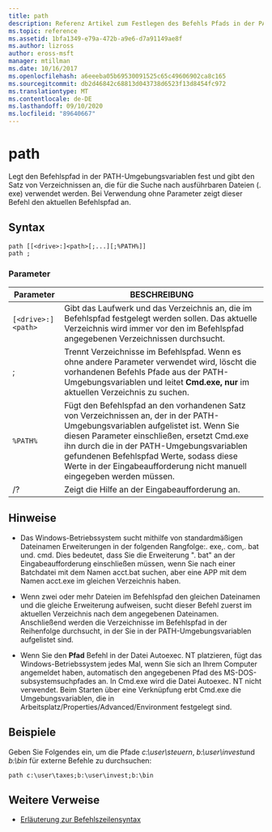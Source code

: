 ```yaml
---
title: path
description: Referenz Artikel zum Festlegen des Befehls Pfads in der PATH-Umgebungsvariablen, der den Satz von Verzeichnissen angibt, die für die Suche nach ausführbaren Dateien (. exe) verwendet werden.
ms.topic: reference
ms.assetid: 1bfa1349-e79a-472b-a9e6-d7a91149ae8f
ms.author: lizross
author: eross-msft
manager: mtillman
ms.date: 10/16/2017
ms.openlocfilehash: a6eeeba05b69530091525c65c49606902ca8c165
ms.sourcegitcommit: db2d46842c68813d043738d6523f13d8454fc972
ms.translationtype: MT
ms.contentlocale: de-DE
ms.lasthandoff: 09/10/2020
ms.locfileid: "89640667"
---
```

# <a name="path"></a>path

Legt den Befehlspfad in der PATH-Umgebungsvariablen fest und gibt den Satz von Verzeichnissen an, die für die Suche nach ausführbaren Dateien (. exe) verwendet werden. Bei Verwendung ohne Parameter zeigt dieser Befehl den aktuellen Befehlspfad an.

## <a name="syntax"></a>Syntax

```
path [[<drive>:]<path>[;...][;%PATH%]]
path ;
```

### <a name="parameters"></a>Parameter

| Parameter | BESCHREIBUNG |
|--|--|
| `[<drive>:]<path>` | Gibt das Laufwerk und das Verzeichnis an, die im Befehlspfad festgelegt werden sollen. Das aktuelle Verzeichnis wird immer vor den im Befehlspfad angegebenen Verzeichnissen durchsucht. |
| ; | Trennt Verzeichnisse im Befehlspfad. Wenn es ohne andere Parameter verwendet wird, löscht die vorhandenen Befehls Pfade aus der PATH-Umgebungsvariablen und leitet **Cmd.exe, nur** im aktuellen Verzeichnis zu suchen. |
| `%PATH%` | Fügt den Befehlspfad an den vorhandenen Satz von Verzeichnissen an, der in der PATH-Umgebungsvariablen aufgelistet ist. Wenn Sie diesen Parameter einschließen, ersetzt Cmd.exe ihn durch die in der PATH-Umgebungsvariablen gefundenen Befehlspfad Werte, sodass diese Werte in der Eingabeaufforderung nicht manuell eingegeben werden müssen. |
| /? | Zeigt die Hilfe an der Eingabeaufforderung an. |

## <a name="remarks"></a>Hinweise


- Das Windows-Betriebssystem sucht mithilfe von standardmäßigen Dateinamen Erweiterungen in der folgenden Rangfolge:. exe,. com,. bat und. cmd. Dies bedeutet, dass Sie die Erweiterung ". bat" an der Eingabeaufforderung einschließen müssen, wenn Sie nach einer Batchdatei mit dem Namen acct.bat suchen, aber eine APP mit dem Namen acct.exe im gleichen Verzeichnis haben.

- Wenn zwei oder mehr Dateien im Befehlspfad den gleichen Dateinamen und die gleiche Erweiterung aufweisen, sucht dieser Befehl zuerst im aktuellen Verzeichnis nach dem angegebenen Dateinamen. Anschließend werden die Verzeichnisse im Befehlspfad in der Reihenfolge durchsucht, in der Sie in der PATH-Umgebungsvariablen aufgelistet sind.

- Wenn Sie den **Pfad** Befehl in der Datei Autoexec. NT platzieren, fügt das Windows-Betriebssystem jedes Mal, wenn Sie sich an Ihrem Computer angemeldet haben, automatisch den angegebenen Pfad des MS-DOS-subsystemsuchpfades an. In Cmd.exe wird die Datei Autoexec. NT nicht verwendet. Beim Starten über eine Verknüpfung erbt Cmd.exe die Umgebungsvariablen, die in Arbeitsplatz/Properties/Advanced/Environment festgelegt sind.

## <a name="examples"></a>Beispiele

Geben Sie Folgendes ein, um die Pfade *c:\user\steuern*, *b:\user\invest*und *b:\bin* für externe Befehle zu durchsuchen:

```
path c:\user\taxes;b:\user\invest;b:\bin
```

## <a name="additional-references"></a>Weitere Verweise

- [Erläuterung zur Befehlszeilensyntax](command-line-syntax-key.md)
